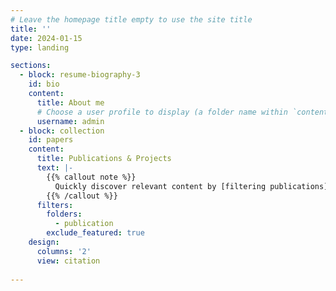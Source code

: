 ```yaml
---
# Leave the homepage title empty to use the site title
title: ''
date: 2024-01-15
type: landing

sections:
  - block: resume-biography-3
    id: bio
    content:
      title: About me
      # Choose a user profile to display (a folder name within `content/authors/`)
      username: admin
  - block: collection
    id: papers
    content:
      title: Publications & Projects
      text: |-
        {{% callout note %}}
          Quickly discover relevant content by [filtering publications](./publication/).
        {{% /callout %}}
      filters:
        folders:
          - publication
        exclude_featured: true
    design:
      columns: '2'
      view: citation
  
---
```

